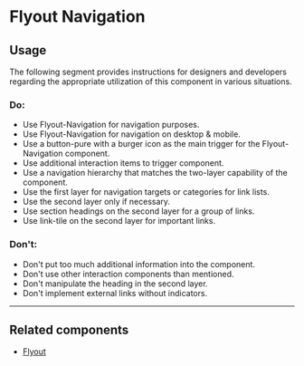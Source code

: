 # Flyout Navigation

<TableOfContents></TableOfContents>

## Usage

The following segment provides instructions for designers and developers regarding the appropriate utilization of this
component in various situations.

### Do:

- Use Flyout-Navigation for navigation purposes.
- Use Flyout-Navigation for navigation on desktop & mobile.
- Use a button-pure with a burger icon as the main trigger for the Flyout-Navigation component.
- Use additional interaction items to trigger component.
- Use a navigation hierarchy that matches the two-layer capability of the component.
- Use the first layer for navigation targets or categories for link lists.
- Use the second layer only if necessary.
- Use section headings on the second layer for a group of links.
- Use link-tile on the second layer for important links.

### Don't:

- Don't put too much additional information into the component.
- Don't use other interaction components than mentioned.
- Don't manipulate the heading in the second layer.
- Don't implement external links without indicators.

---

## Related components

- [Flyout](components/flyout)
